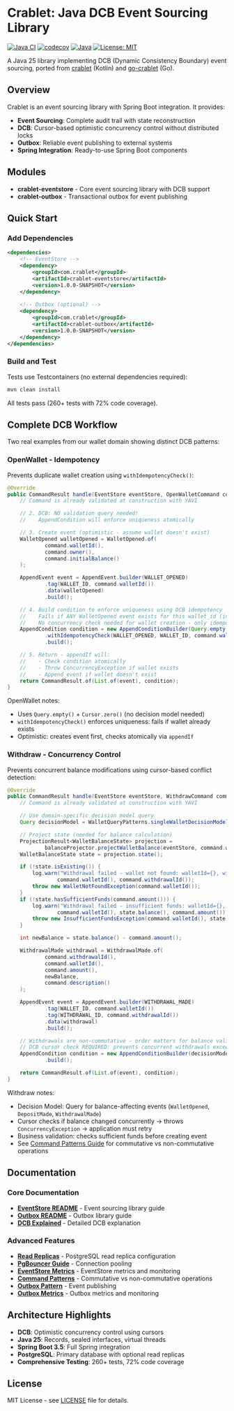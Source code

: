# Crablet: Java DCB Event Sourcing Library

[![Java CI](https://github.com/rodolfodpk/spring-crablet/actions/workflows/maven.yml/badge.svg)](https://github.com/rodolfodpk/spring-crablet/actions/workflows/maven.yml)
[![codecov](https://codecov.io/gh/rodolfodpk/spring-crablet/branch/main/graph/badge.svg)](https://codecov.io/gh/rodolfodpk/spring-crablet)
[![Java](https://img.shields.io/badge/Java-25-orange?logo=openjdk&logoColor=white)](https://openjdk.org/projects/jdk/25/)
[![License: MIT](https://img.shields.io/badge/License-MIT-yellow.svg)](https://opensource.org/licenses/MIT)

A Java 25 library implementing DCB (Dynamic Consistency Boundary) event sourcing, ported from [crablet](https://github.com/rodolfodpk/crablet) (Kotlin) and [go-crablet](https://github.com/rodolfodpk/go-crablet) (Go).

## Overview

Crablet is an event sourcing library with Spring Boot integration. It provides:

- **Event Sourcing**: Complete audit trail with state reconstruction
- **DCB**: Cursor-based optimistic concurrency control without distributed locks
- **Outbox**: Reliable event publishing to external systems
- **Spring Integration**: Ready-to-use Spring Boot components

## Modules

- **crablet-eventstore** - Core event sourcing library with DCB support
- **crablet-outbox** - Transactional outbox for event publishing

## Quick Start

### Add Dependencies

```xml
<dependencies>
    <!-- EventStore -->
    <dependency>
        <groupId>com.crablet</groupId>
        <artifactId>crablet-eventstore</artifactId>
        <version>1.0.0-SNAPSHOT</version>
    </dependency>
    
    <!-- Outbox (optional) -->
    <dependency>
        <groupId>com.crablet</groupId>
        <artifactId>crablet-outbox</artifactId>
        <version>1.0.0-SNAPSHOT</version>
    </dependency>
</dependencies>
```

### Build and Test

Tests use Testcontainers (no external dependencies required):
```bash
mvn clean install
```

All tests pass (260+ tests with 72% code coverage).

## Complete DCB Workflow

Two real examples from our wallet domain showing distinct DCB patterns:

### OpenWallet - Idempotency

Prevents duplicate wallet creation using `withIdempotencyCheck()`:

```java
@Override
public CommandResult handle(EventStore eventStore, OpenWalletCommand command) {
    // Command is already validated at construction with YAVI

    // 2. DCB: NO validation query needed!
    //    AppendCondition will enforce uniqueness atomically

    // 3. Create event (optimistic - assume wallet doesn't exist)
    WalletOpened walletOpened = WalletOpened.of(
            command.walletId(),
            command.owner(),
            command.initialBalance()
    );

    AppendEvent event = AppendEvent.builder(WALLET_OPENED)
            .tag(WALLET_ID, command.walletId())
            .data(walletOpened)
            .build();

    // 4. Build condition to enforce uniqueness using DCB idempotency
    //    Fails if ANY WalletOpened event exists for this wallet_id (idempotency check)
    //    No concurrency check needed for wallet creation - only idempotency matters
    AppendCondition condition = new AppendConditionBuilder(Query.empty(), Cursor.zero())
            .withIdempotencyCheck(WALLET_OPENED, WALLET_ID, command.walletId())
            .build();

    // 5. Return - appendIf will:
    //    - Check condition atomically
    //    - Throw ConcurrencyException if wallet exists
    //    - Append event if wallet doesn't exist
    return CommandResult.of(List.of(event), condition);
}
```

OpenWallet notes:
- Uses `Query.empty()` + `Cursor.zero()` (no decision model needed)
- `withIdempotencyCheck()` enforces uniqueness: fails if wallet already exists
- Optimistic: creates event first, checks atomically via `appendIf`

### Withdraw - Concurrency Control

Prevents concurrent balance modifications using cursor-based conflict detection:

```java
@Override
public CommandResult handle(EventStore eventStore, WithdrawCommand command) {
    // Command is already validated at construction with YAVI

    // Use domain-specific decision model query
    Query decisionModel = WalletQueryPatterns.singleWalletDecisionModel(command.walletId());

    // Project state (needed for balance calculation)
    ProjectionResult<WalletBalanceState> projection =
            balanceProjector.projectWalletBalance(eventStore, command.walletId(), decisionModel);
    WalletBalanceState state = projection.state();

    if (!state.isExisting()) {
        log.warn("Withdrawal failed - wallet not found: walletId={}, withdrawalId={}",
                command.walletId(), command.withdrawalId());
        throw new WalletNotFoundException(command.walletId());
    }
    if (!state.hasSufficientFunds(command.amount())) {
        log.warn("Withdrawal failed - insufficient funds: walletId={}, balance={}, requested={}",
                command.walletId(), state.balance(), command.amount());
        throw new InsufficientFundsException(command.walletId(), state.balance(), command.amount());
    }

    int newBalance = state.balance() - command.amount();

    WithdrawalMade withdrawal = WithdrawalMade.of(
            command.withdrawalId(),
            command.walletId(),
            command.amount(),
            newBalance,
            command.description()
    );

    AppendEvent event = AppendEvent.builder(WITHDRAWAL_MADE)
            .tag(WALLET_ID, command.walletId())
            .tag(WITHDRAWAL_ID, command.withdrawalId())
            .data(withdrawal)
            .build();

    // Withdrawals are non-commutative - order matters for balance validation
    // DCB cursor check REQUIRED: prevents concurrent withdrawals exceeding balance
    AppendCondition condition = new AppendConditionBuilder(decisionModel, projection.cursor())
            .build();

    return CommandResult.of(List.of(event), condition);
}
```

Withdraw notes:
- Decision Model: Query for balance-affecting events (`WalletOpened`, `DepositMade`, `WithdrawalMade`)
- Cursor checks if balance changed concurrently → throws `ConcurrencyException` → application must retry
- Business validation: checks sufficient funds before creating event
- See [Command Patterns Guide](crablet-eventstore/docs/COMMAND_PATTERNS.md) for commutative vs non-commutative operations

## Documentation

### Core Documentation
- **[EventStore README](crablet-eventstore/README.md)** - Event sourcing library guide
- **[Outbox README](crablet-outbox/README.md)** - Outbox library guide
- **[DCB Explained](crablet-eventstore/docs/DCB_AND_CRABLET.md)** - Detailed DCB explanation

### Advanced Features
- **[Read Replicas](crablet-eventstore/docs/READ_REPLICAS.md)** - PostgreSQL read replica configuration
- **[PgBouncer Guide](crablet-eventstore/docs/PGBOUNCER.md)** - Connection pooling
- **[EventStore Metrics](crablet-eventstore/docs/METRICS.md)** - EventStore metrics and monitoring
- **[Command Patterns](crablet-eventstore/docs/COMMAND_PATTERNS.md)** - Commutative vs non-commutative operations
- **[Outbox Pattern](crablet-outbox/docs/OUTBOX_PATTERN.md)** - Event publishing
- **[Outbox Metrics](crablet-outbox/docs/OUTBOX_METRICS.md)** - Outbox metrics and monitoring

## Architecture Highlights

- **DCB**: Optimistic concurrency control using cursors
- **Java 25**: Records, sealed interfaces, virtual threads
- **Spring Boot 3.5**: Full Spring integration
- **PostgreSQL**: Primary database with optional read replicas
- **Comprehensive Testing**: 260+ tests, 72% code coverage

## License

MIT License - see [LICENSE](LICENSE) file for details.
